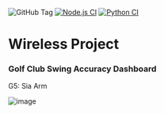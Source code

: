 ![GitHub Tag](https://img.shields.io/github/v/tag/PoomThammasorn/Golf-Club-Swing-Accuracy-Dashboard)
[![Node.js CI](https://github.com/PoomThammasorn/Golf-Club-Swing-Accuracy-Dashboard/actions/workflows/node.js.yml/badge.svg?branch=main)](https://github.com/PoomThammasorn/Golf-Club-Swing-Accuracy-Dashboard/actions/workflows/node.js.yml)
[![Python CI](https://github.com/PoomThammasorn/Golf-Club-Swing-Accuracy-Dashboard/actions/workflows/python.yml/badge.svg)](https://github.com/PoomThammasorn/Golf-Club-Swing-Accuracy-Dashboard/actions/workflows/python.yml)


# Wireless Project

### Golf Club Swing Accuracy Dashboard

G5: Sia Arm

![image](https://github.com/user-attachments/assets/ad0ad376-1d6a-45ba-8f26-ca319da2a9c3)
